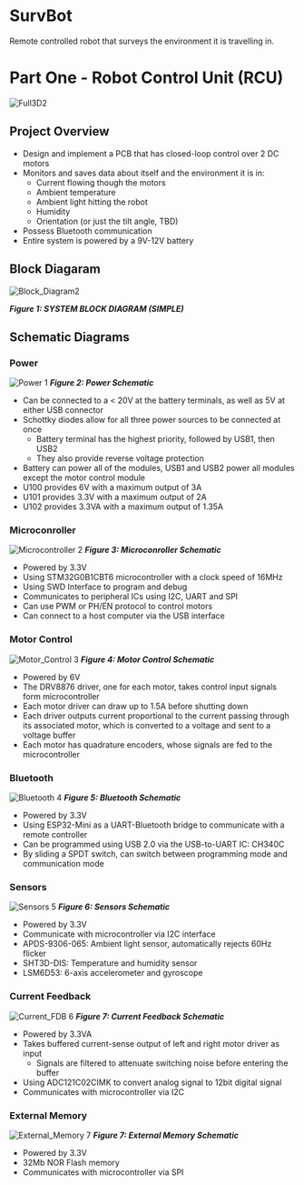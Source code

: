 # SurvBot
Remote controlled robot that surveys the environment it is travelling in.

# Part One - Robot Control Unit (RCU)
![Full3D2](https://github.com/user-attachments/assets/bea00074-208c-4e4a-b9cb-5af8c80a9def)
## Project Overview
- Design and implement a PCB that has closed-loop control over 2 DC motors
- Monitors and saves data about itself and the environment it is in:
  - Current flowing though the motors
  - Ambient temperature
  - Ambient light hitting the robot
  - Humidity
  - Orientation (or just the tilt angle, TBD)
- Possess Bluetooth communication
- Entire system is powered by a 9V-12V battery

## Block Diagaram
![Block_Diagram2](https://github.com/user-attachments/assets/daec5c4c-c453-48a4-85f0-1a4a5af760ed)


***Figure 1: SYSTEM BLOCK DIAGRAM (SIMPLE)***

## Schematic Diagrams
### Power
![Power 1](https://github.com/user-attachments/assets/ac84a856-f3f7-4ddb-8305-b34f4061553d)
***Figure 2: Power Schematic***
- Can be connected to a < 20V at the battery terminals, as well as 5V at either USB connector
- Schottky diodes allow for all three power sources to be connected at once
  - Battery terminal has the highest priority, followed by USB1, then USB2
  - They also provide reverse voltage protection
- Battery can power all of the modules, USB1 and USB2 power all modules except the motor control module
- U100 provides 6V with a maximum output of 3A
- U101 provides 3.3V with a maximum output of 2A
- U102 provides 3.3VA with a maximum output of 1.35A


### Microconroller
![Microcontroller 2](https://github.com/user-attachments/assets/95b3cc38-1538-41ee-b512-a862448206da)
***Figure 3: Microconroller Schematic***
- Powered by 3.3V
- Using STM32G0B1CBT6 microcontroller with a clock speed of 16MHz
- Using SWD Interface to program and debug
- Communicates to peripheral ICs using I2C, UART and SPI
- Can use PWM or PH/EN protocol to control motors
- Can connect to a host computer via the USB interface


### Motor Control
![Motor_Control 3](https://github.com/user-attachments/assets/f751400b-4e1b-4aec-9535-00bd29f93e72)
***Figure 4: Motor Control Schematic***
- Powered by 6V
- The DRV8876 driver, one for each motor, takes control input signals form microcontroller
- Each motor driver can draw up to 1.5A before shutting down
- Each driver outputs current proportional to the current passing through its associated motor, which is converted to a voltage and sent to a voltage buffer
- Each motor has quadrature encoders, whose signals are fed to the microcontroller



### Bluetooth
![Bluetooth 4](https://github.com/user-attachments/assets/2fa1292d-a9bd-44f6-bc49-8cb4086a68c3)
***Figure 5: Bluetooth Schematic***
- Powered by 3.3V
- Using ESP32-Mini as a UART-Bluetooth bridge to communicate with a remote controller
- Can be programmed using USB 2.0 via the USB-to-UART IC: CH340C
- By sliding a SPDT switch, can switch between programming mode and communication mode



### Sensors
![Sensors 5](https://github.com/user-attachments/assets/f80c8aa7-6785-46ac-9d46-46bed380aeb3)
***Figure 6: Sensors Schematic***
- Powered by 3.3V
- Communicate with microcontroller via I2C interface
- APDS-9306-065: Ambient light sensor, automatically rejects 60Hz flicker
- SHT3D-DIS: Temperature and humidity sensor
- LSM6D53: 6-axis accelerometer and gyroscope


### Current Feedback
![Current_FDB 6](https://github.com/user-attachments/assets/ba6c2342-09d3-432e-842c-14d64108d192)
***Figure 7: Current Feedback Schematic***
- Powered by 3.3VA
- Takes buffered current-sense output of left and right motor driver as input
  - Signals are filtered to attenuate switching noise before entering the buffer
- Using ADC121C02CIMK to convert analog signal to 12bit digital signal
- Communicates with microcontroller via I2C



### External Memory
![External_Memory 7](https://github.com/user-attachments/assets/ce59d9ab-3ccf-4c5b-8fd0-67382fc3f497)
***Figure 7: External Memory Schematic***
- Powered by 3.3V
- 32Mb NOR Flash memory
- Communicates with microcontroller via SPI




